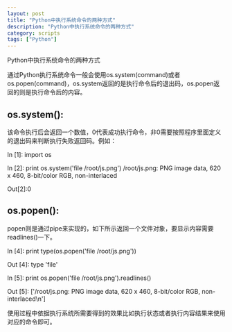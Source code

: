 ```yaml
---
layout: post
title: "Python中执行系统命令的两种方式"
description: "Python中执行系统命令的两种方式"
category: scripts
tags: ["Python"]
---
```


Python中执行系统命令的两种方式

通过Python执行系统命令一般会使用os.system(command)或者os.popen(command)，os.system返回的是执行命令后的退出码，os.popen返回的则是执行命令后的内容。

## os.system():

该命令执行后会返回一个数值，0代表成功执行命令，非0需要按照程序里面定义的退出码来判断执行失败返回码。例如：

In [1]: import os

In [2]: print os.system('file /root/js.png')
/root/js.png: PNG image data, 620 x 460, 8-bit/color RGB, non-interlaced

Out[2]:0

## os.popen():

popen则是通过pipe来实现的，如下所示返回一个文件对象，要显示内容需要readlines()一下。

In [4]: print type(os.popen('file /root/js.png'))

Out [4]: type 'file'

In [5]: print os.popen('file /root/js.png').readlines()

Out [5]: ['/root/js.png: PNG image data, 620 x 460, 8-bit/color RGB, non-interlaced\n']


使用过程中依据执行系统所需要得到的效果比如执行状态或者执行内容结果来使用对应的命令即可。
